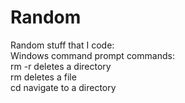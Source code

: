 # Random
Random stuff that I code:
<br/>
Windows command prompt commands:
<br/>
rm -r <dirpath> deletes a directory
<br/>
rm <dirpath> deletes a file
<br/>
cd <dirpath> navigate to a directory
<br/>
